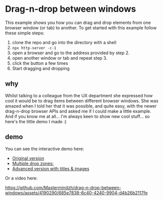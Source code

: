 # Drag-n-drop between windows

This example shows you how you can drag and drop elements from one browser window (or tab) to another.
To get started with this example follow these simple steps:

1. clone the repo and go into the directory with a shell
2. `npx http-server -c-1`
3. open a browser and go to the address provided by step 2.
4. open another window or tab and repeat step 3.
5. click the button a few times
6. Start dragging and dropping

## why

Whilst talking to a colleague from the UX department she expressed how cool it would be to drag items between different browser windows.
She was amazed when I told her that it was possible, and quite easy, with the newer drag-n-drop browser APIs and asked me if I could make a little example.
And if you know me at all... I'm always keen to show new cool stuff... so here's the little demo I made :)

## demo

You can see the interactive demo here:

- [Original version](https://mastermindzh.github.io/drag-n-drop-between-windows/)
- [Multiple drop zones:](https://mastermindzh.github.io/drag-n-drop-between-windows/multizone.html)
- [Advanced version with titles & images](https://mastermindzh.github.io/drag-n-drop-between-windows/advanced.html)

Or a video here:

<https://github.com/Mastermindzh/drag-n-drop-between-windows/assets/4190290/685e7838-6c40-4240-9904-d4b26b2117fe>
